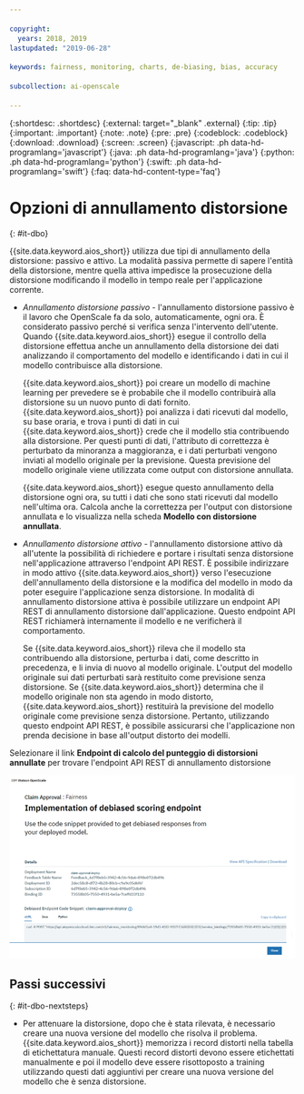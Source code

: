 ```yaml
---

copyright:
  years: 2018, 2019
lastupdated: "2019-06-28"

keywords: fairness, monitoring, charts, de-biasing, bias, accuracy

subcollection: ai-openscale

---
```


{:shortdesc: .shortdesc}
{:external: target="_blank" .external}
{:tip: .tip}
{:important: .important}
{:note: .note}
{:pre: .pre}
{:codeblock: .codeblock}
{:download: .download}
{:screen: .screen}
{:javascript: .ph data-hd-programlang='javascript'}
{:java: .ph data-hd-programlang='java'}
{:python: .ph data-hd-programlang='python'}
{:swift: .ph data-hd-programlang='swift'}
{:faq: data-hd-content-type='faq'}

# Opzioni di annullamento distorsione
{: #it-dbo}

{{site.data.keyword.aios_short}} utilizza due tipi di annullamento della distorsione: passivo e attivo. La modalità passiva permette di sapere l'entità della distorsione, mentre quella attiva impedisce la prosecuzione della distorsione modificando il modello in tempo reale per l'applicazione corrente.

- *Annullamento distorsione passivo* - l'annullamento distorsione passivo è il lavoro che OpenScale fa da solo, automaticamente, ogni ora. È considerato passivo perché si verifica senza l'intervento dell'utente. Quando {{site.data.keyword.aios_short}} esegue il controllo della distorsione effettua anche un annullamento della distorsione dei dati analizzando il comportamento del modello e identificando i dati in cui il modello contribuisce alla distorsione.

  {{site.data.keyword.aios_short}} poi creare un modello di machine learning per prevedere se è probabile che il modello contribuirà alla distorsione su un nuovo punto di dati fornito. {{site.data.keyword.aios_short}} poi analizza i dati ricevuti dal modello, su base oraria, e trova i punti di dati in cui {{site.data.keyword.aios_short}} crede che il modello stia contribuendo alla distorsione. Per questi punti di dati, l'attributo di correttezza è perturbato da minoranza a maggioranza, e i dati perturbati vengono inviati al modello originale per la previsione. Questa previsione del modello originale viene utilizzata come output con distorsione annullata.

  {{site.data.keyword.aios_short}} esegue questo annullamento della distorsione ogni ora, su tutti i dati che sono stati ricevuti dal modello nell'ultima ora. Calcola anche la correttezza per l'output con distorsione annullata e lo visualizza nella scheda **Modello con distorsione annullata**.

- *Annullamento distorsione attivo* - l'annullamento distorsione attivo dà all'utente la possibilità di richiedere e portare i risultati senza distorsione nell'applicazione attraverso l'endpoint API REST. È possibile indirizzare in modo attivo {{site.data.keyword.aios_short}} verso l'esecuzione dell'annullamento della distorsione e la modifica del modello in modo da poter eseguire l'applicazione senza distorsione. In modalità di annullamento distorsione attiva è possibile utilizzare un endpoint API REST di annullamento distorsione dall'applicazione. Questo endpoint API REST richiamerà internamente il modello e ne verificherà il comportamento.

  Se {{site.data.keyword.aios_short}} rileva che il modello sta contribuendo alla distorsione, perturba i dati, come descritto in precedenza, e li invia di nuovo al modello originale. L'output del modello originale sui dati perturbati sarà restituito come previsione senza distorsione. Se {{site.data.keyword.aios_short}} determina che il modello originale non sta agendo in modo distorto, {{site.data.keyword.aios_short}} restituirà la previsione del modello originale come previsione senza distorsione. Pertanto, utilizzando questo endpoint API REST, è possibile assicurarsi che l'applicazione non prenda decisione in base all'output distorto dei modelli.

Selezionare il link **Endpoint di calcolo del punteggio di distorsioni annullate** per trovare l'endpoint API REST di annullamento distorsione

![viene visualizzato il pannello Endpoint API annullamento distorsione con l'esempio cURL nella casella del frammento di codice](images/insight-debias-api.png)

## Passi successivi
{: #it-dbo-nextsteps}

- Per attenuare la distorsione, dopo che è stata rilevata, è necessario creare una nuova versione del modello che risolva il problema. {{site.data.keyword.aios_short}} memorizza i record distorti nella tabella di etichettatura manuale. Questi record distorti devono essere etichettati manualmente e poi il modello deve essere risottoposto a training utilizzando questi dati aggiuntivi per creare una nuova versione del modello che è senza distorsione. 


